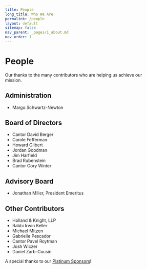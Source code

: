 ```yaml
---
title: People
long_title: Who We Are
permalink: /people
layout: default
sitemap: false
nav_parent: _pages/1_about.md
nav_order: 1
---
```


# People

Our thanks to the many contributors who are helping us achieve our mission.

## Administration

-   Margo Schwartz-Newton

## Board of Directors

-   Cantor David Berger
-   Carole Fefferman
-   Howard Gilbert
-   Jordan Goodman
-   Jim Harfield
-   Brad Rubenstein
-   Cantor Cory Winter

## Advisory Board

-   Jonathan Miller, President Emeritus

## Other Contributors

-   Holland & Knight, LLP
-   Rabbi Irwin Keller
-   Michael Mitzen
-   Gabrielle Pescador
-   Cantor Pavel Roytman
-   Josh Wiczer
-   Daniel Zarb-Cousin

A special thanks to our [Platinum Sponsors](<{% link _pages/thanks.md%}>)!
